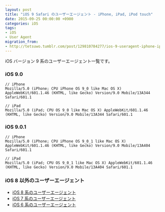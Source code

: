 ```yaml
---
layout: post
title: "iOS 9 Safari のユーザーエージェント - iPhone, iPad, iPod touch"
date: 2015-09-25 00:00:00 +0900
categories: iOS
tags:
- iOS
- User Agent
migration_from: 
- http://tetsuwo.tumblr.com/post/129810784277/ios-9-useragent-iphone-ipad-ipod-touch
---
```


iOS バージョン 9 系のユーザーエージェント一覧です。


### iOS 9.0

    // iPhone
    Mozilla/5.0 (iPhone; CPU iPhone OS 9_0 like Mac OS X) AppleWebKit/601.1.46 (KHTML, like Gecko) Version/9.0 Mobile/13A344 Safari/601.1

    // iPad
    Mozilla/5.0 (iPad; CPU OS 9_0 like Mac OS X) AppleWebKit/601.1.46 (KHTML, like Gecko) Version/9.0 Mobile/13A344 Safari/601.1


### iOS 9.0.1

    // iPhone
    Mozilla/5.0 (iPhone; CPU iPhone OS 9_0_1 like Mac OS X) AppleWebKit/601.1.46 (KHTML, like Gecko) Version/9.0 Mobile/13A404 Safari/601.1

    // iPad
    Mozilla/5.0 (iPad; CPU OS 9_0_1 like Mac OS X) AppleWebKit/601.1.46 (KHTML, like Gecko) Version/9.0 Mobile/13A404 Safari/601.1


### iOS 8 以外のユーザーエージェント

- [iOS 8 系のユーザーエージェント](https://blog.t5o.me/post/20140922/ios-8-useragent-iphone-ipad-ipod-touch.html)
- [iOS 7 系のユーザーエージェント](https://blog.t5o.me/post/20130924/ios-7-safari-iphone-ipad-ipod-touch.html)
- [iOS 6 系のユーザーエージェント](https://blog.t5o.me/post/20121002/ios-6-safari-iphone-ipad.html)
